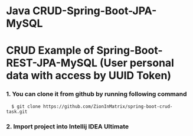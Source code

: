 # Java CRUD-Spring-Boot-JPA-MySQL


# CRUD Example of Spring-Boot-REST-JPA-MySQL (User personal data with access by UUID Token)

### 1. You can clone it from github by running following command

```
  $ git clone https://github.com/ZionInMatrix/spring-boot-crud-task.git
```

### 2. Import project into Intellij IDEA Ultimate




